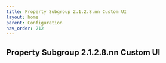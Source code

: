 ```yaml
---
title: Property Subgroup 2.1.2.8.nn Custom UI
layout: home
parent: Configuration
nav_order: 212
---
```


## Property Subgroup 2.1.2.8.nn Custom UI

##